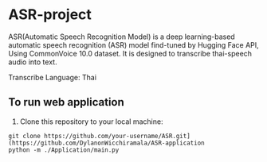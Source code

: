 # ASR-project

ASR(Automatic Speech Recognition Model) is a deep learning-based automatic speech recognition (ASR) model find-tuned by Hugging Face API, Using CommonVoice 10.0 dataset. It is designed to transcribe thai-speech audio into text.

Transcribe Language:
Thai

## To run web application

1. Clone this repository to your local machine:
```
git clone https://github.com/your-username/ASR.git](https://github.com/DylanonWicchiramala/ASR-application
python -m ./Application/main.py
```

